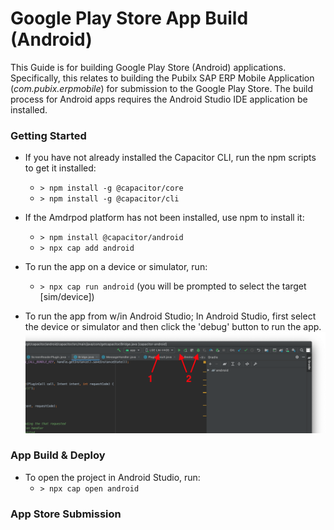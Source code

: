 # Google Play Store App Build (Android)

This Guide is for building Google Play Store (Android) applications.  Specifically, this relates to building the Pubilx SAP ERP Mobile Application (*com.pubix.erpmobile*) for submission to the Google Play Store.  The build process for Android apps requires the Android Studio IDE application be installed.

### Getting Started
- If you have not already installed the Capacitor CLI, run the npm scripts to get it installed:
    - `> npm install -g @capacitor/core`
    - `> npm install -g @capacitor/cli`

- If the Amdrpod platform has not been installed, use npm to install it:
    - `> npm install @capacitor/android`
    - `> npx cap add android`

- To run the app on a device or simulator, run:
    - `> npx cap run android`   (you will be prompted to select the target [sim/device])

- To run the app from w/in Android Studio; In Android Studio, first select the device or simulator and then click the 'debug' button to run the app.
![Xcode Image](./img/runInAndroidStudio.png)


### App Build & Deploy
- To open the project in Android Studio, run:
    - `> npx cap open android`

### App Store Submission